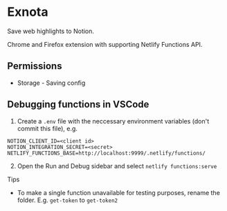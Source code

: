 # Exnota

Save web highlights to Notion.

Chrome and Firefox extension with supporting Netlify Functions API.

## Permissions
- Storage - Saving config

## Debugging functions in VSCode
1. Create a `.env` file with the neccessary environment variables (don't commit this file), e.g.
```
NOTION_CLIENT_ID=<client id>
NOTION_INTEGRATION_SECRET=<secret>
NETLIFY_FUNCTIONS_BASE=http://localhost:9999/.netlify/functions/
```

2. Open the Run and Debug sidebar and select `netlify functions:serve`

Tips
- To make a single function unavailable for testing purposes, rename the folder. E.g. `get-token` to `get-token2`